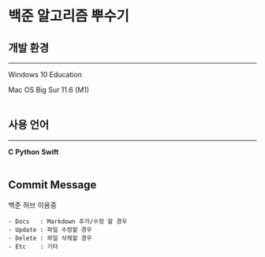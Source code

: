 # 백준 알고리즘 뿌수기

## 개발 환경
---

Windows 10 Education

Mac OS Big Sur 11.6 (M1)
<br/>
<br/>

## 사용 언어
---
**C** 
**Python** 
**Swift** 
<br/>
<br/>

## Commit Message
백준 허브 이용중
<br/>
```# Type
- Docs   : Markdown 추가/수정 할 경우
- Update : 파일 수정할 경우
- Delete : 파일 삭제할 경우
- Etc    : 기타
